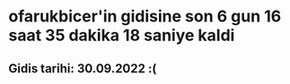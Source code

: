 # ofarukbicer'in gidisine son 6 gun 16 saat 35 dakika 18 saniye kaldi

## Gidis tarihi: 30.09.2022 :(